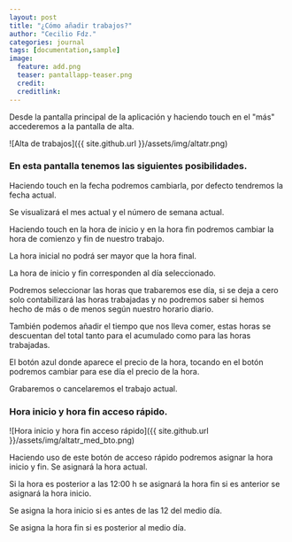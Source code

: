 ```yaml
---
layout: post
title: "¿Cómo añadir trabajos?"
author: "Cecilio Fdz."
categories: journal
tags: [documentation,sample]
image:
  feature: add.png
  teaser: pantallapp-teaser.png
  credit:
  creditlink:
---
```


Desde la pantalla principal de la aplicación y haciendo touch en el "más" accederemos a la pantalla de alta.

![Alta de trabajos]({{ site.github.url }}/assets/img/altatr.png)

### En esta pantalla tenemos las siguientes posibilidades.

Haciendo touch en la fecha podremos cambiarla, por defecto tendremos la fecha actual.

Se visualizará el mes actual y el número de semana actual.

Haciendo touch en la hora de inicio y en la hora fin podremos cambiar la hora de comienzo y fin de nuestro trabajo.

La hora inicial no podrá ser mayor que la hora final.

La hora de inicio y fin corresponden al día seleccionado.

Podremos seleccionar las horas que trabaremos ese día, si se deja a cero solo contabilizará las horas trabajadas y
no podremos saber si hemos hecho de más o de menos según nuestro horario diario.

También podemos añadir el tiempo que nos lleva comer, estas horas se descuentan del total tanto para el acumulado como para las horas trabajadas.

El botón azul donde aparece el precio de la hora, tocando en el botón podremos cambiar para ese día el precio de la hora.

Grabaremos o cancelaremos el trabajo actual.

### Hora inicio y hora fin acceso rápido.

![Hora inicio y hora fin acceso rápido]({{ site.github.url }}/assets/img/altatr_med_bto.png)

Haciendo uso de este botón de acceso rápido podremos asignar la hora inicio y fin. Se asignará la hora actual.

Si la hora es posterior a las 12:00 h se asignará la hora fin si es anterior se asignará la hora inicio.

Se asigna la hora inicio si es antes de las 12 del medio día.

Se asigna la hora fin si es posterior al medio día.
